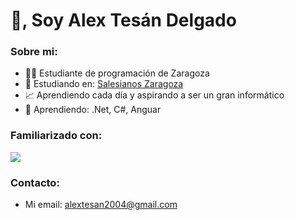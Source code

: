<h1>👋, Soy  Alex Tesán Delgado</h1>
<h3>Sobre mi:</h3>

- 👨‍💻 Estudiante de programación de Zaragoza
- 🔭 Estudiando en: [Salesianos Zaragoza](https://zaragoza.salesianos.edu/)
- 📈 Aprendiendo cada día y aspirando a ser un gran informático
- 🌱 Aprendiendo: .Net, C#, Anguar

<h3>Familiarizado con:</h3>

<p align="left">
  <a href="https://skillicons.dev">
    <img src="https://skillicons.dev/icons?i=java,py,cs,dotnet,angular,js,jquery,ts,html,css,bootstrap,maven,mysql,sqlite,linux,git,docker,unity,vscode,visualstudio,eclipse&perline=11" />
  </a>
</p>

<h3>Contacto:</h3>

- Mi email: alextesan2004@gmail.com

<!---✨
<h3>certifiaciones:</h3>
[![My Skills](https://skillicons.dev/icons?i=js,html,css,wasm)](https://skillicons.dev)
spring,postman,aws,arduino
--->
